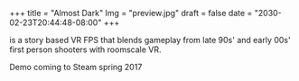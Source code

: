 +++
title = "Almost Dark"
Img = "preview.jpg"
draft = false
date = "2030-02-23T20:44:48-08:00"
+++

is a story based VR FPS that blends gameplay from late 90s' and early 00s' first person shooters with roomscale VR.
  
Demo coming to Steam spring 2017
